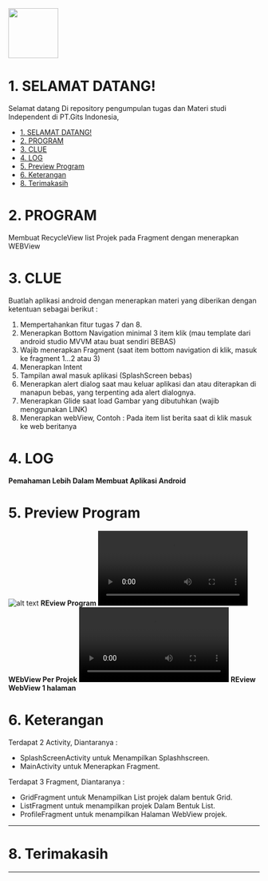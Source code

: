 <img height="100em" src="https://github-readme-stats.vercel.app/api?username=aziez&show_icons=true&hide_border=true&&count_private=true&include_all_commits=true" />

 # 1. SELAMAT DATANG!
Selamat datang Di repository pengumpulan tugas dan Materi studi Independent di PT.Gits Indonesia,

- [1. SELAMAT DATANG!](#1-selamat-datang)
- [2. PROGRAM](#2-program)
- [3. CLUE](#3-clue)
- [4. LOG](#4-log)
- [5. Preview Program](#5-preview-program)
- [6. Keterangan](#6-keterangan)
- [8. Terimakasih](#8-terimakasih)

# 2. PROGRAM
Membuat RecycleView list Projek pada Fragment dengan menerapkan WEBView



# 3. CLUE
Buatlah aplikasi android dengan menerapkan materi yang diberikan dengan ketentuan sebagai berikut : 
1. Mempertahankan fitur tugas 7 dan 8.
2. Menerapkan Bottom Navigation minimal 3 item klik (mau template dari android studio MVVM atau buat sendiri BEBAS)
3. Wajib menerapkan Fragment (saat item bottom navigation di klik, masuk ke fragment 1...2 atau 3)
4. Menerapkan Intent
5. Tampilan awal masuk aplikasi (SplashScreen bebas)
6. Menerapkan alert dialog saat mau keluar aplikasi dan atau diterapkan di manapun bebas, yang terpenting ada alert dialognya.
7. Menerapkan Glide saat load Gambar yang dibutuhkan (wajib menggunakan LINK)
8. Menerapkan webView, Contoh : Pada item list berita saat di klik masuk ke web beritanya



# 4. LOG
**Pemahaman Lebih Dalam Membuat Aplikasi Android**

# 5. Preview Program
![alt text](https://github.com/aziez/SI-GITS_Indonesia/blob/main/Tugas_9VRWeb/Hasil_build2.gif)
**REview Program**
![alt text](https://github.com/aziez/SI-GITS_Indonesia/blob/main/Tugas_9VRWeb/PreviewPerpeojek.mp4)
**WEbView Per Projek**
![alt text](https://github.com/aziez/SI-GITS_Indonesia/blob/main/Tugas_9VRWeb/ViewProfile.mp4)
**REview WebView 1 halaman**


# 6. Keterangan
Terdapat 2 Activity, Diantaranya :
- SplashScreenActivity untuk Menampilkan Splashhscreen.
- MainActivity untuk Menerapkan Fragment.

Terdapat 3 Fragment, Diantaranya :
- GridFragment untuk Menampilkan List projek dalam bentuk Grid.
- ListFragment untuk menampilkan projek Dalam Bentuk List.
- ProfileFragment untuk menampilkan Halaman WebView projek.


***

# 8. Terimakasih

***
